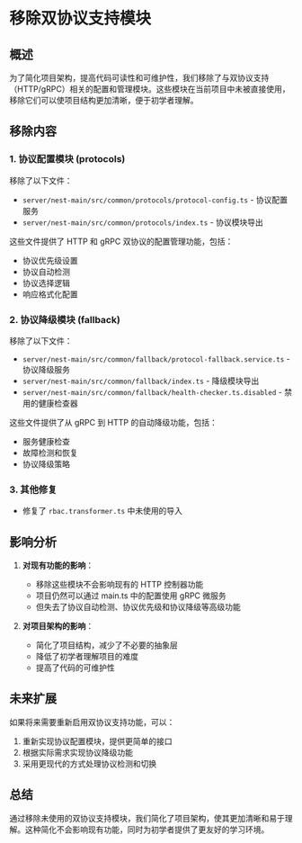 # 移除双协议支持模块

## 概述

为了简化项目架构，提高代码可读性和可维护性，我们移除了与双协议支持（HTTP/gRPC）相关的配置和管理模块。这些模块在当前项目中未被直接使用，移除它们可以使项目结构更加清晰，便于初学者理解。

## 移除内容

### 1. 协议配置模块 (protocols)

移除了以下文件：
- `server/nest-main/src/common/protocols/protocol-config.ts` - 协议配置服务
- `server/nest-main/src/common/protocols/index.ts` - 协议模块导出

这些文件提供了 HTTP 和 gRPC 双协议的配置管理功能，包括：
- 协议优先级设置
- 协议自动检测
- 协议选择逻辑
- 响应格式化配置

### 2. 协议降级模块 (fallback)

移除了以下文件：
- `server/nest-main/src/common/fallback/protocol-fallback.service.ts` - 协议降级服务
- `server/nest-main/src/common/fallback/index.ts` - 降级模块导出
- `server/nest-main/src/common/fallback/health-checker.ts.disabled` - 禁用的健康检查器

这些文件提供了从 gRPC 到 HTTP 的自动降级功能，包括：
- 服务健康检查
- 故障检测和恢复
- 协议降级策略

### 3. 其他修复

- 修复了 `rbac.transformer.ts` 中未使用的导入

## 影响分析

1. **对现有功能的影响**：
   - 移除这些模块不会影响现有的 HTTP 控制器功能
   - 项目仍然可以通过 main.ts 中的配置使用 gRPC 微服务
   - 但失去了协议自动检测、协议优先级和协议降级等高级功能

2. **对项目架构的影响**：
   - 简化了项目结构，减少了不必要的抽象层
   - 降低了初学者理解项目的难度
   - 提高了代码的可维护性

## 未来扩展

如果将来需要重新启用双协议支持功能，可以：

1. 重新实现协议配置模块，提供更简单的接口
2. 根据实际需求实现协议降级功能
3. 采用更现代的方式处理协议检测和切换

## 总结

通过移除未使用的双协议支持模块，我们简化了项目架构，使其更加清晰和易于理解。这种简化不会影响现有功能，同时为初学者提供了更友好的学习环境。
